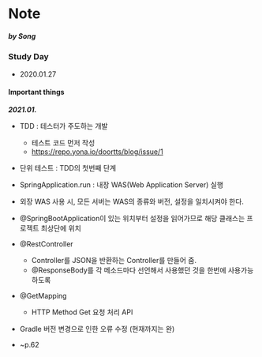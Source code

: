 Note
=============
##### by Song

### Study Day
- 2020.01.27

#### Important things
***2021.01.***
  - TDD : 테스터가 주도하는 개발
    - 테스트 코드 먼저 작성
    - https://repo.yona.io/doortts/blog/issue/1
  - 단위 테스트 : TDD의 첫번째 단계

  - SpringApplication.run : 내장 WAS(Web Application Server) 실행
  - 외장 WAS 사용 시, 모든 서버는 WAS의 종류와 버전, 설정을 일치시켜야 한다.

  - @SpringBootApplication이 있는 위치부터 설정을 읽어가므로 해당 클래스는 프로젝트 최상단에 위치
  - @RestController
    - Controller를 JSON을 반환하는 Controller를 만들어 줌.
    - @ResponseBody를 각 메소드마다 선언해서 사용했던 것을 한번에 사용가능하도록
  - @GetMapping
    - HTTP Method Get 요청 처리 API

  - Gradle 버전 변경으로 인한 오류 수정 (현재까지는 완)
  - ~p.62 
